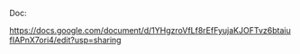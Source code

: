 Doc: 

https://docs.google.com/document/d/1YHgzroVfLf8rEfFyujaKJOFTvz6btaiufIAPnX7ori4/edit?usp=sharing